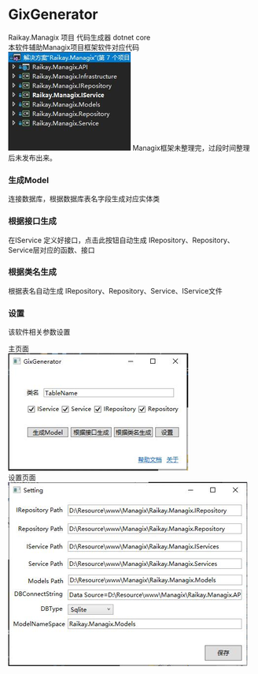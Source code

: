 # GixGenerator
Raikay.Managix 项目 代码生成器 dotnet core  
本软件辅助Managix项目框架软件对应代码  
![](https://raw.githubusercontent.com/raikay/GixGenerator/master/Doc/IMG/20190922175255.jpg)
Managix框架未整理完，过段时间整理后未发布出来。  
### 生成Model
连接数据库，根据数据库表名字段生成对应实体类  
  

### 根据接口生成
在IService 定义好接口，点击此按钮自动生成 IRepository、Repository、Service层对应的函数、接口  
  

### 根据类名生成
根据表名自动生成 IRepository、Repository、Service、IService文件  
  

### 设置  
该软件相关参数设置  
  

主页面  
![](https://raw.githubusercontent.com/raikay/GixGenerator/master/Doc/IMG/20190922173746.jpg)  
设置页面  
![](https://raw.githubusercontent.com/raikay/GixGenerator/master/Doc/IMG/20190922173833.jpg)
